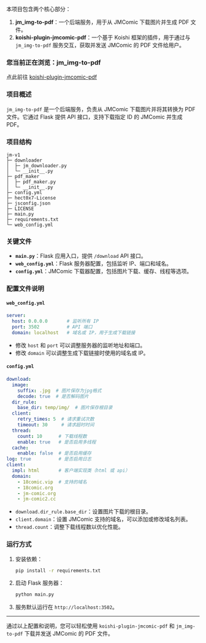 本项目包含两个核心部分：
1. **jm_img-to-pdf**：一个后端服务，用于从 JMComic 下载图片并生成 PDF 文件。
2. **koishi-plugin-jmcomic-pdf**：一个基于 Koishi 框架的插件，用于通过与 `jm_img-to-pdf` 服务交互，获取并发送 JMComic 的 PDF 文件给用户。

### 您当前正在浏览：jm_img-to-pdf
点此前往 [koishi-plugin-jmcomic-pdf](https://github.com/WaveYo/koishi-plugin-jmcomic-pdf)


### 项目概述
`jm_img-to-pdf` 是一个后端服务，负责从 JMComic 下载图片并将其转换为 PDF 文件。它通过 Flask 提供 API 接口，支持下载指定 ID 的 JMComic 并生成 PDF。

### 项目结构
```
jm-v1                                 
├─ downloader                             
│  ├─ jm_downloader.py                
│  └─ __init__.py                     
├─ pdf_maker                             
│  ├─ pdf_maker.py                    
│  └─ __init__.py                     
├─ config.yml                         
├─ hect0x7-License                    
├─ jsconfig.json                      
├─ LICENSE                            
├─ main.py                            
├─ requirements.txt                   
└─ web_config.yml 
```

### 关键文件
- **`main.py`**：Flask 应用入口，提供 `/download` API 接口。
- **`web_config.yml`**：Flask 服务器配置，包括监听 IP、端口和域名。
- **`config.yml`**：JMComic 下载器配置，包括图片下载、缓存、线程等选项。

### 配置文件说明
#### `web_config.yml`
```yaml
server:
  host: 0.0.0.0       # 监听所有 IP
  port: 3502          # API 端口
  domain: localhost   # 域名或 IP，用于生成下载链接
```
- 修改 `host` 和 `port` 可以调整服务器的监听地址和端口。
- 修改 `domain` 可以调整生成下载链接时使用的域名或 IP。

#### `config.yml`
```yaml
download:
  image:
    suffix: .jpg  # 图片保存为jpg格式
    decode: true  # 是否解码图片
  dir_rule:
    base_dir: temp/img/  # 图片保存根目录
  client:
    retry_times: 5  # 请求重试次数
    timeout: 30     # 请求超时时间
  thread:
    count: 10      # 下载线程数
    enable: true   # 是否启用多线程
  cache:
    enable: false  # 是否启用缓存
log: true          # 是否启用日志
client:
  impl: html       # 客户端实现类（html 或 api）
  domain:
    - 18comic.vip  # 支持的域名
    - 18comic.org
    - jm-comic.org
    - jm-comic2.cc
```
- `download.dir_rule.base_dir`：设置图片下载的根目录。
- `client.domain`：设置 JMComic 支持的域名，可以添加或修改域名列表。
- `thread.count`：调整下载线程数以优化性能。

### 运行方式
1. 安装依赖：
   ```bash
   pip install -r requirements.txt
   ```
2. 启动 Flask 服务器：
   ```bash
   python main.py
   ```
3. 服务默认运行在 `http://localhost:3502`。

---

通过以上配置和说明，您可以轻松使用 `koishi-plugin-jmcomic-pdf` 和 `jm_img-to-pdf` 下载并发送 JMComic 的 PDF 文件。